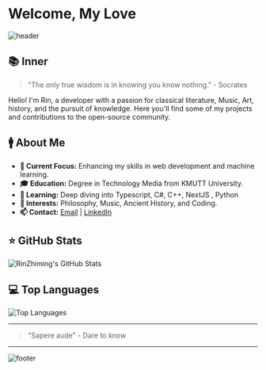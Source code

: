 # Welcome, My Love

![header](https://i.pinimg.com/1200x/5a/cf/9c/5acf9c7c99e20edcca6723881c0bc5e4.jpg)

## 📚 Inner

> "The only true wisdom is in knowing you know nothing." - Socrates

Hello! I'm Rin, a developer with a passion for classical literature, Music, Art, history, and the pursuit of knowledge. Here you'll find some of my projects and contributions to the open-source community.

## 🚹 About Me

- **🔭 Current Focus:** Enhancing my skills in web development and machine learning.
- **🎓 Education:** Degree in Technology Media from KMUTT University.
- **🌱 Learning:** Deep diving into Typescript, C#, C++, NextJS , Python
- **📜 Interests:** Philosophy, Music, Ancient History, and Coding.
- **📫 Contact:** [Email](mailto:me.jaratpong@gmail.com) | [LinkedIn](https://www.linkedin.com/in/jaratpongme/)

## ⭐ GitHub Stats

![RinZhiming's GitHub Stats](https://github-readme-stats.vercel.app/api?username=RinZhiming&show_icons=true&hide=contribs,prs&theme=dark)

## 💻 Top Languages

![Top Languages](https://github-readme-stats.vercel.app/api/top-langs/?username=RinZhiming&layout=compact&theme=dark)

---

> "Sapere aude" - Dare to know

---

![footer](https://i.pinimg.com/1200x/6f/9b/66/6f9b66e642c396a04acf1d6fd0d3920e.jpg)

